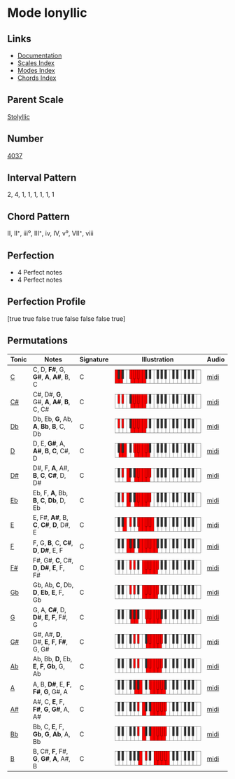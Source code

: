 # Mode Ionyllic

## Links

- [Documentation](index.md)
- [Scales Index](Scales.md)
- [Modes Index](Modes.md)
- [Chords Index](Chords.md)

## Parent Scale

[Stolyllic](ScaleStolyllic.md)

## Number

[4037](https://ianring.com/musictheory/scales/4037)

## Interval Pattern

2, 4, 1, 1, 1, 1, 1, 1

## Chord Pattern

II, II⁺, iii⁰, III⁺, iv, IV, v⁰, VII⁺, viii

## Perfection

- 4 Perfect notes
- 4 Perfect notes

## Perfection Profile

[true true false true false false false true]

## Permutations

| Tonic | Notes | Signature | Illustration | Audio |
|-------|-------|-----------|--------------|-------|
| [C](ModeCNaturalIonyllic.md) | C, D, **F#**, G, **G#**, **A**, **A#**, B, C | C | ![CNaturalIonyllic](ModeCNaturalIonyllic.png) | [midi](https://github.com/edipermadi/music/blob/main/docs/ModeCNaturalIonyllic.mid?raw=true) |
| [C#](ModeCSharpIonyllic.md) | C#, D#, **G**, G#, **A**, **A#**, **B**, C, C# | C | ![CSharpIonyllic](ModeCSharpIonyllic.png) | [midi](https://github.com/edipermadi/music/blob/main/docs/ModeCSharpIonyllic.mid?raw=true) |
| [Db](ModeDFlatIonyllic.md) | Db, Eb, **G**, Ab, **A**, **Bb**, **B**, C, Db | C | ![DFlatIonyllic](ModeDFlatIonyllic.png) | [midi](https://github.com/edipermadi/music/blob/main/docs/ModeDFlatIonyllic.mid?raw=true) |
| [D](ModeDNaturalIonyllic.md) | D, E, **G#**, A, **A#**, **B**, **C**, C#, D | C | ![DNaturalIonyllic](ModeDNaturalIonyllic.png) | [midi](https://github.com/edipermadi/music/blob/main/docs/ModeDNaturalIonyllic.mid?raw=true) |
| [D#](ModeDSharpIonyllic.md) | D#, F, **A**, A#, **B**, **C**, **C#**, D, D# | C | ![DSharpIonyllic](ModeDSharpIonyllic.png) | [midi](https://github.com/edipermadi/music/blob/main/docs/ModeDSharpIonyllic.mid?raw=true) |
| [Eb](ModeEFlatIonyllic.md) | Eb, F, **A**, Bb, **B**, **C**, **Db**, D, Eb | C | ![EFlatIonyllic](ModeEFlatIonyllic.png) | [midi](https://github.com/edipermadi/music/blob/main/docs/ModeEFlatIonyllic.mid?raw=true) |
| [E](ModeENaturalIonyllic.md) | E, F#, **A#**, B, **C**, **C#**, **D**, D#, E | C | ![ENaturalIonyllic](ModeENaturalIonyllic.png) | [midi](https://github.com/edipermadi/music/blob/main/docs/ModeENaturalIonyllic.mid?raw=true) |
| [F](ModeFNaturalIonyllic.md) | F, G, **B**, C, **C#**, **D**, **D#**, E, F | C | ![FNaturalIonyllic](ModeFNaturalIonyllic.png) | [midi](https://github.com/edipermadi/music/blob/main/docs/ModeFNaturalIonyllic.mid?raw=true) |
| [F#](ModeFSharpIonyllic.md) | F#, G#, **C**, C#, **D**, **D#**, **E**, F, F# | C | ![FSharpIonyllic](ModeFSharpIonyllic.png) | [midi](https://github.com/edipermadi/music/blob/main/docs/ModeFSharpIonyllic.mid?raw=true) |
| [Gb](ModeGFlatIonyllic.md) | Gb, Ab, **C**, Db, **D**, **Eb**, **E**, F, Gb | C | ![GFlatIonyllic](ModeGFlatIonyllic.png) | [midi](https://github.com/edipermadi/music/blob/main/docs/ModeGFlatIonyllic.mid?raw=true) |
| [G](ModeGNaturalIonyllic.md) | G, A, **C#**, D, **D#**, **E**, **F**, F#, G | C | ![GNaturalIonyllic](ModeGNaturalIonyllic.png) | [midi](https://github.com/edipermadi/music/blob/main/docs/ModeGNaturalIonyllic.mid?raw=true) |
| [G#](ModeGSharpIonyllic.md) | G#, A#, **D**, D#, **E**, **F**, **F#**, G, G# | C | ![GSharpIonyllic](ModeGSharpIonyllic.png) | [midi](https://github.com/edipermadi/music/blob/main/docs/ModeGSharpIonyllic.mid?raw=true) |
| [Ab](ModeAFlatIonyllic.md) | Ab, Bb, **D**, Eb, **E**, **F**, **Gb**, G, Ab | C | ![AFlatIonyllic](ModeAFlatIonyllic.png) | [midi](https://github.com/edipermadi/music/blob/main/docs/ModeAFlatIonyllic.mid?raw=true) |
| [A](ModeANaturalIonyllic.md) | A, B, **D#**, E, **F**, **F#**, **G**, G#, A | C | ![ANaturalIonyllic](ModeANaturalIonyllic.png) | [midi](https://github.com/edipermadi/music/blob/main/docs/ModeANaturalIonyllic.mid?raw=true) |
| [A#](ModeASharpIonyllic.md) | A#, C, **E**, F, **F#**, **G**, **G#**, A, A# | C | ![ASharpIonyllic](ModeASharpIonyllic.png) | [midi](https://github.com/edipermadi/music/blob/main/docs/ModeASharpIonyllic.mid?raw=true) |
| [Bb](ModeBFlatIonyllic.md) | Bb, C, **E**, F, **Gb**, **G**, **Ab**, A, Bb | C | ![BFlatIonyllic](ModeBFlatIonyllic.png) | [midi](https://github.com/edipermadi/music/blob/main/docs/ModeBFlatIonyllic.mid?raw=true) |
| [B](ModeBNaturalIonyllic.md) | B, C#, **F**, F#, **G**, **G#**, **A**, A#, B | C | ![BNaturalIonyllic](ModeBNaturalIonyllic.png) | [midi](https://github.com/edipermadi/music/blob/main/docs/ModeBNaturalIonyllic.mid?raw=true) |
